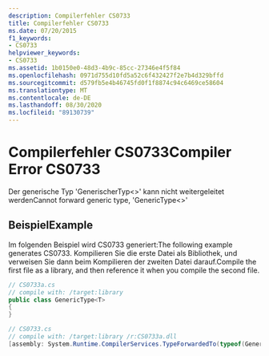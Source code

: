 ```yaml
---
description: Compilerfehler CS0733
title: Compilerfehler CS0733
ms.date: 07/20/2015
f1_keywords:
- CS0733
helpviewer_keywords:
- CS0733
ms.assetid: 1b0150e0-48d3-4b9c-85cc-27346e4f5f84
ms.openlocfilehash: 0971d755d10fd5a52c6f432427f2e7b4d329bffd
ms.sourcegitcommit: d579fb5e4b46745fd0f1f8874c94c6469ce58604
ms.translationtype: MT
ms.contentlocale: de-DE
ms.lasthandoff: 08/30/2020
ms.locfileid: "89130739"
---
```

# <a name="compiler-error-cs0733"></a><span data-ttu-id="ff8f1-103">Compilerfehler CS0733</span><span class="sxs-lookup"><span data-stu-id="ff8f1-103">Compiler Error CS0733</span></span>
<span data-ttu-id="ff8f1-104">Der generische Typ 'GenerischerTyp<>' kann nicht weitergeleitet werden</span><span class="sxs-lookup"><span data-stu-id="ff8f1-104">Cannot forward generic type, 'GenericType<>'</span></span>  
  
## <a name="example"></a><span data-ttu-id="ff8f1-105">Beispiel</span><span class="sxs-lookup"><span data-stu-id="ff8f1-105">Example</span></span>  
 <span data-ttu-id="ff8f1-106">Im folgenden Beispiel wird CS0733 generiert:</span><span class="sxs-lookup"><span data-stu-id="ff8f1-106">The following example generates CS0733.</span></span> <span data-ttu-id="ff8f1-107">Kompilieren Sie die erste Datei als Bibliothek, und verweisen Sie dann beim Kompilieren der zweiten Datei darauf.</span><span class="sxs-lookup"><span data-stu-id="ff8f1-107">Compile the first file as a library, and then reference it when you compile the second file.</span></span>  
  
```csharp  
// CS0733a.cs  
// compile with: /target:library  
public class GenericType<T>
{  
}  
```  
  
```csharp  
// CS0733.cs  
// compile with: /target:library /r:CS0733a.dll  
[assembly: System.Runtime.CompilerServices.TypeForwardedTo(typeof(GenericType<int>))]   // CS0733  
```
